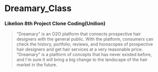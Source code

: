 # Dreamary_Class

### Likelion 8th Project Clone Coding(Unilion)

> "Dreamary" is an O2O platform that connects prospective hair designers with the general public. With the platform, consumers can check the history, portfolio, reviews, and horoscopes of prospective hair designers and get hair services at a very reasonable price. "Dreamary" is a platform of concepts that has never existed before, and I'm sure it will bring a big change to the landscape of the hair market in the future.